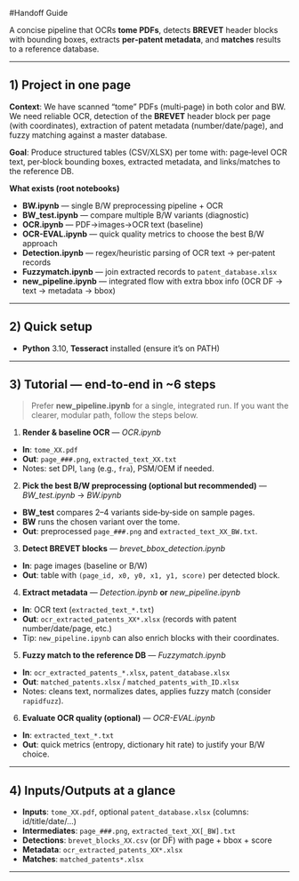 #Handoff Guide

A concise pipeline that OCRs **tome PDFs**, detects **BREVET** header blocks with bounding boxes, extracts **per‑patent metadata**, and **matches** results to a reference database.

---

## 1) Project in one page
**Context**: We have scanned “tome” PDFs (multi‑page) in both color and BW. We need reliable OCR, detection of the **BREVET** header block per page (with coordinates), extraction of patent metadata (number/date/page), and fuzzy matching against a master database.

**Goal**: Produce structured tables (CSV/XLSX) per tome with: page‑level OCR text, per‑block bounding boxes, extracted metadata, and links/matches to the reference DB.

**What exists (root notebooks)**
- **BW.ipynb** — single B/W preprocessing pipeline + OCR
- **BW_test.ipynb** — compare multiple B/W variants (diagnostic)
- **OCR.ipynb** — PDF→images→OCR text (baseline)
- **OCR-EVAL.ipynb** — quick quality metrics to choose the best B/W approach
- **Detection.ipynb** — regex/heuristic parsing of OCR text → per‑patent records
- **Fuzzymatch.ipynb** — join extracted records to `patent_database.xlsx`
- **new_pipeline.ipynb** — integrated flow with extra bbox info (OCR DF → text → metadata → bbox)

---

## 2) Quick setup
- **Python** 3.10, **Tesseract** installed (ensure it’s on PATH)


---

## 3) Tutorial — end‑to‑end in ~6 steps
> Prefer **new_pipeline.ipynb** for a single, integrated run. If you want the clearer, modular path, follow the steps below.

1) **Render & baseline OCR** — *OCR.ipynb*
- **In**: `tome_XX.pdf`
- **Out**: `page_###.png`, `extracted_text_XX.txt`
- Notes: set DPI, `lang` (e.g., `fra`), PSM/OEM if needed.

2) **Pick the best B/W preprocessing (optional but recommended)** — *BW_test.ipynb* → *BW.ipynb*
- **BW_test** compares 2–4 variants side‑by‑side on sample pages.
- **BW** runs the chosen variant over the tome.
- **Out**: preprocessed `page_###.png` and `extracted_text_XX_BW.txt`.

3) **Detect BREVET blocks** — *brevet_bbox_detection.ipynb*
- **In**: page images (baseline or B/W)
- **Out**: table with `(page_id, x0, y0, x1, y1, score)` per detected block.

4) **Extract metadata** — *Detection.ipynb* **or** *new_pipeline.ipynb*
- **In**: OCR text (`extracted_text_*.txt`)
- **Out**: `ocr_extracted_patents_XX*.xlsx` (records with patent number/date/page, etc.)
- Tip: `new_pipeline.ipynb` can also enrich blocks with their coordinates.

5) **Fuzzy match to the reference DB** — *Fuzzymatch.ipynb*
- **In**: `ocr_extracted_patents_*.xlsx`, `patent_database.xlsx`
- **Out**: `matched_patents.xlsx` / `matched_patents_with_ID.xlsx`
- Notes: cleans text, normalizes dates, applies fuzzy match (consider `rapidfuzz`).

6) **Evaluate OCR quality (optional)** — *OCR-EVAL.ipynb*
- **In**: `extracted_text_*.txt`
- **Out**: quick metrics (entropy, dictionary hit rate) to justify your B/W choice.

---

## 4) Inputs/Outputs at a glance
- **Inputs**: `tome_XX.pdf`, optional `patent_database.xlsx` (columns: id/title/date/...)
- **Intermediates**: `page_###.png`, `extracted_text_XX[_BW].txt`
- **Detections**: `brevet_blocks_XX.csv` (or DF) with page + bbox + score
- **Metadata**: `ocr_extracted_patents_XX*.xlsx`
- **Matches**: `matched_patents*.xlsx`

---
